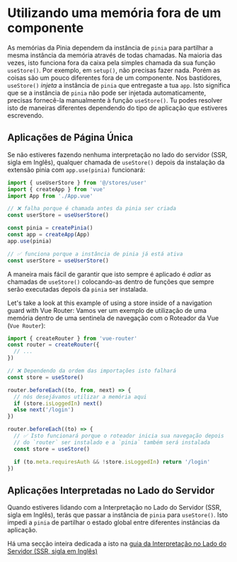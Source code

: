 # Utilizando uma memória fora de um componente

As memórias da Pinia dependem da instância de `pinia` para partilhar a mesma instância da memória através de todas chamadas. Na maioria das vezes, isto funciona fora da caixa pela simples chamada da sua função `useStore()`. Por exemplo, em `setup()`, não precisas fazer nada. Porém as coisas são um pouco diferentes fora de um componente.
Nos bastidores, `useStore()` _injeta_ a instância de `pinia` que entregaste a tua `app`. Isto significa que se a instância de `pinia` não pode ser injetada automaticamente, precisas fornecê-la manualmente à função `useStore()`.
Tu podes resolver isto de maneiras diferentes dependendo do tipo de aplicação que estiveres escrevendo.

## Aplicações de Página Única

Se não estiveres fazendo nenhuma interpretação no lado do servidor (SSR, sigla em Inglês), qualquer chamada de `useStore()` depois da instalação da extensão pinia com `app.use(pinia)` funcionará: 

```js
import { useUserStore } from '@/stores/user'
import { createApp } from 'vue'
import App from './App.vue'

// ❌ falha porque é chamada antes da pinia ser criada
const userStore = useUserStore()

const pinia = createPinia()
const app = createApp(App)
app.use(pinia)

// ✅ funciona porque a instância de pinia já está ativa
const userStore = useUserStore()
```

A maneira mais fácil de garantir que isto sempre é aplicado é _adiar_ as chamadas de `useStore()` colocando-as dentro de funções que sempre serão executadas depois da `pinia` ser instalada.

Let's take a look at this example of using a store inside of a navigation guard with Vue Router:
Vamos ver um exemplo de utilização de uma memória dentro de uma sentinela de navegação com o Roteador da Vue (`Vue Router`):

```js
import { createRouter } from 'vue-router'
const router = createRouter({
  // ...
})

// ❌ Dependendo da ordem das importações isto falhará
const store = useStore()

router.beforeEach((to, from, next) => {
  // nós desejávamos utilizar a memória aqui
  if (store.isLoggedIn) next()
  else next('/login')
})

router.beforeEach((to) => {
  // ✅ Isto funcionará porque o roteador inicia sua navegação depois
  // do `router` ser instalado e a `pinia` também será instalada
  const store = useStore()

  if (to.meta.requiresAuth && !store.isLoggedIn) return '/login'
})
```

## Aplicações Interpretadas no Lado do Servidor

Quando estiveres lidando com a Interpretação no Lado do Servidor (SSR, sigla em Inglês), terás que passar a instância de `pinia` para `useStore()`. Isto impedi a `pinia` de partilhar o estado global entre diferentes instâncias da aplicação.

Há uma secção inteira dedicada a isto na [guia da Interpretação no Lado do Servidor (SSR, sigla em Inglês)](/ssr/index.md)
